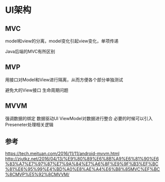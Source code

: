 # UI架构

## MVC
model和view的分离，model变化引起view变化，单项传递

Java后端的MVC有所区别

## MVP

用接口对Model和View进行隔离，从而方便各个部分单独测试

避免大的View接口
生命周期问题

## MVVM
强调数据的绑定  数据驱动UI
ViewModel对数据进行整合
必要的时候可以引入Preseneter处理相关逻辑


## 参考
https://tech.meituan.com/2016/11/11/android-mvvm.html
http://zjutkz.net/2016/04/13/%E9%80%89%E6%8B%A9%E6%81%90%E6%83%A7%E7%97%87%E7%9A%84%E7%A6%8F%E9%9F%B3%EF%BC%81%E6%95%99%E4%BD%A0%E8%AE%A4%E6%B8%85MVC%EF%BC%8CMVP%E5%92%8CMVVM/